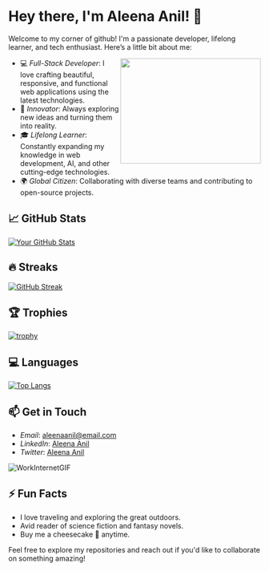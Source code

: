 # Hey there, I'm Aleena Anil! 👋


Welcome to my corner of github! I'm a passionate developer, lifelong learner, and tech enthusiast. Here’s a little bit about me:

<img align="right" src="https://th.bing.com/th/id/OIG3.TWSOtq7CAzu8OEZnB3EY?w=1024&h=1024&rs=1&pid=ImgDetMain" width="280px" height="210px">

- 💻 *Full-Stack Developer*: I love crafting beautiful, responsive, and functional web applications using the latest technologies.
- 🚀 *Innovator*: Always exploring new ideas and turning them into reality.
- 🎓 *Lifelong Learner*: Constantly expanding my knowledge in web development, AI, and other cutting-edge technologies.
- 🌍 *Global Citizen*: Collaborating with diverse teams and contributing to open-source projects.



## 📈 GitHub Stats

[![Your GitHub Stats](https://github-readme-stats.vercel.app/api?username=aleenaanil13&show_icons=true&theme=radical)](https://github.com/aleenaanil13/github-readme-stats)

## 🔥 Streaks

[![GitHub Streak](https://streak-stats.demolab.com?user=aleenaanil13&theme=radical&date_format=M%20j%5B%2C%20Y%5D)](https://git.io/streak-stats)

## 🏆 Trophies

[![trophy](https://github-profile-trophy.vercel.app/?username=aleenaanil13&theme=onedark)](https://github.com/ryo-ma/github-profile-trophy)

## 💻 Languages

[![Top Langs](https://github-readme-stats.vercel.app/api/top-langs/?username=aleenaanil13&layout=pie)](https://github.com/anuraghazra/github-readme-stats)

## 📫 Get in Touch
- *Email*: [aleenaanil@email.com](mailto:aleenaanil@email.com)
- *LinkedIn*: [Aleena Anil](https://www.linkedin.com/in/aleenaanil13)
- *Twitter*: [Aleena Anil](https://twitter.com/aleena_anil13)

![WorkInternetGIF](https://github.com/aleenaanil13/aleenaanil13/assets/114851771/226f8ba2-9477-4b82-b460-53b3ecf7f5f7)


## ⚡ Fun Facts
- I love traveling and exploring the great outdoors.
- Avid reader of science fiction and fantasy novels.
- Buy me a cheesecake 🍰 anytime.

Feel free to explore my repositories and reach out if you'd like to collaborate on something amazing!

